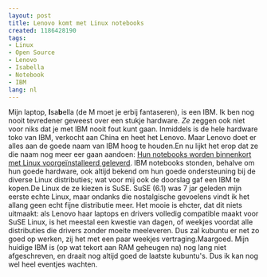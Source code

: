 ```yaml
---
layout: post
title: Lenovo komt met Linux notebooks
created: 1186428190
tags:
- Linux
- Open Source
- Lenovo
- Isabella
- Notebook
- IBM
lang: nl
---
```

Mijn laptop, **I**sa**b**ella (de M moet je erbij fantaseren), is een IBM. Ik ben nog nooit tevredener geweest over een stukje hardware. _Ze_ zeggen ook niet voor niks dat je met IBM nooit fout kunt gaan. Inmiddels is de hele hardware toko van IBM, verkocht aan China en heet het Lenovo. Maar Lenovo doet er alles aan de goede naam van IBM hoog te houden.En nu lijkt het erop dat ze die naam nog meer eer gaan aandoen: [Hun notebooks worden binnenkort met Linux voorgeïnstalleerd geleverd](http://core.tweakers.net/nieuws/48761/Lenovo-gaat-notebooks-met-Linux-leveren.html). IBM notebooks stonden, behalve om hun goede hardware, ook altijd bekend om hun goede ondersteuning bij de diverse Linux distributies; wat voor mij ook de doorslag gaf een IBM te kopen.De Linux de ze kiezen is SuSE. SuSE (6.1) was 7 jar geleden mijn eerste echte Linux, maar ondanks die nostalgische gevoelens vindt ik het allang geen echt fijne distributie meer. Het mooie is ehcter, dat dit niets uitmaakt: als Lenovo haar laptops en drivers volledig compatible maakt voor SuSE Linux, is het meestal een kwestie van dagen, of weekjes voordat alle distributies die drivers zonder moeite meeleveren. Dus zal kubuntu er net zo goed op werken, zij het met een paar weekjes vertraging.Maargoed. Mijn huidige IBM is (op wat tekort aan RAM geheugen na) nog lang niet afgeschreven, en draait nog altijd goed de laatste kubuntu's. Dus ik kan nog wel heel eventjes wachten.
